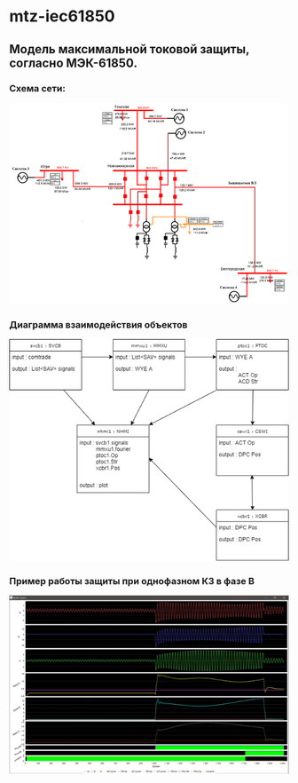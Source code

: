 # mtz-iec61850
## Модель максимальной токовой защиты, согласно МЭК-61850.
### Схема сети:

![Alt text](/src/main/resources/net.png?raw=true "Optional Title")

### Диаграмма взаимодействия объектов

![Alt text](/src/main/resources/dia.png?raw=true "Optional Title")

### Пример работы защиты при однофазном КЗ в фазе B

![Alt text](/src/main/resources/res.png?raw=true "Optional Title")

